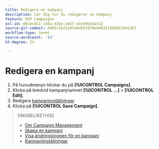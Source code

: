 ```yaml
---
title: Redigera en kampanj
description: Lär dig hur du redigerar en kampanj.
feature: DSP Campaigns
exl-id: d0cbcd11-138a-41be-a027-e5e49e24afa2
source-git-commit: 4085c1b21c0fe84653978e449321868921841367
workflow-type: tm+mt
source-wordcount: '43'
ht-degree: 2%

---
```


# Redigera en kampanj

1. På huvudmenyn klickar du på **[!UICONTROL Campaigns]**.
1. Klicka på bredvid kampanjnamnet  **[!UICONTROL ...]** > **[!UICONTROL Edit]**.
1. Redigera [kampanjinställningar](campaign-settings.md).
1. Klicka på **[!UICONTROL Save Campaign]**.

>[!MORELIKETHIS]
>
>* [Om Campaign Management](campaign-about.md)
>* [Skapa en kampanj](campaign-create.md)
>* [Visa ändringsloggen för en kampanj](campaign-change-log.md)
>* [Kampanjinställningar](campaign-settings.md)


